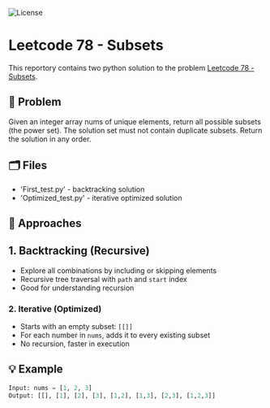 ![License](https://img.shields.io/github/license/Wayne-developper/Backtracking_1)

# Leetcode 78 - Subsets
This reportory contains two python solution to the problem  [Leetcode 78 - Subsets](https://leetcode.com/problems/subsets/).

## 🧠 Problem
Given an integer array nums of unique elements, return all possible subsets (the power set).
The solution set must not contain duplicate subsets. Return the solution in any order.

## 🗂️ Files
- 'First_test.py' - backtracking solution
- 'Optimized_test.py' - iterative optimized solution

## 🚀 Approaches
## 1. Backtracking (Recursive)
- Explore all combinations by including or skipping elements
- Recursive tree traversal with `path` and `start` index
- Good for understanding recursion

### 2. Iterative (Optimized)
- Starts with an empty subset: `[[]]`
- For each number in `nums`, adds it to every existing subset
- No recursion, faster in execution

## 💡 Example

```python
Input: nums = [1, 2, 3]
Output: [[], [1], [2], [3], [1,2], [1,3], [2,3], [1,2,3]]
